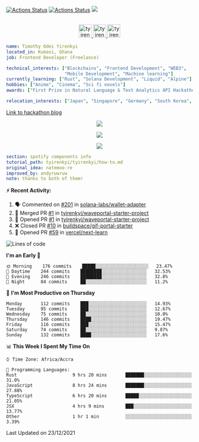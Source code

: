 [![Actions Status](https://github.com/tyirenkyi/tyirenkyi/workflows/wakatime-stats/badge.svg)](https://github.com/tyirenkyi/tyirenkyi/actions)
[![Actions Status](https://github.com/tyirenkyi/tyirenkyi/workflows/update-gh-activity/badge.svg)](https://github.com/tyirenkyi/tyirenkyi/actions)
![](https://visitor-badge.glitch.me/badge?page_id=tyirenkyi.tyirenkyi)

<p align="center">
<br/>
<a href="https://twitter.com/toyirenkyi">
  <img alt="tyirenkyi | Twitter" width="35px" src="https://drive.google.com/uc?export=view&id=1CwWfGcNmTNzSI-XmaLk0gvbHVaD5xkwx" />
</a>
<a href="https://www.linkedin.com/in/timothy-yirenkyi-b45b9b137/">
  <img alt="tyirenkyi's LinkedIN" width="35px" src="https://drive.google.com/uc?export=view&id=1S5uFDldRcrkoVMfQXsWIS2_u6vXLJhJS" />
</a
<a href="https://open.spotify.com/user/6jyx0hj1911n2xd4rm3vwm8j9?si=f0e62187bc474bdf">
  <img alt="tyirenkyi's Spotify" width="35px" src="https://drive.google.com/uc?export=view&id=1mLM5RCv8vHD1eZBYJphW69eo6OVlK-Ti" />
</a>
</p>

```yaml
name: Timothy Odei Yirenkyi
located_in: Kumasi, Ghana
job: Frontend Developer (Freelance)

technical_interests: ["Blockchains", "Frontend Development", "WEB3", 
                      "Mobile Development", "Machine learning"]
currently_learning: ["Rust", "Solana Development", "Liquid", "Alpine"]
hobbies: ["Anime", "Cinema", "Sci fi novels"]
awards: ["First Prize in Natural Language & Text Analytics API Hackathon"]

relocation_interests: ["Japan", "Singapore", "Germany", "South Korea", "UK"]
```

<a href="https://www.expert.ai/blog/the-story-behind-hackathon-winning-peer-reviewers-app">Link to hackathon blog</a>

<p align="center">
  <img alig src="https://github-profile-trophy.vercel.app/?username=tyirenkyi&column=6&rank=SSS,SS,S,AAA,AA,A,B,C" />
</p>


<p align="center">
  <a href="https://tyirenkyi.vercel.app/api/now-playing?open">
    <!-- Music bars move to the beat and are colored based on the track's happiness, danceability and energy! -->
    <img src="https://tyirenkyi.vercel.app/api/now-playing">
  </a>
</p>

<p align="center">
  <img src="https://tyirenkyi.vercel.app/api/top-played">
</p>
 
```yaml
section: spotify components info
tutorial_path: tyirenkyi/tyirenkyi/how-to.md
original_idea: natemoo-re
improved_by: andyruwruw
note: thanks to both of them!
```


**:zap: Recent Activity:**

<!--START_SECTION:activity-->
1. 🗣 Commented on [#201](https://github.com/solana-labs/wallet-adapter/issues/201) in [solana-labs/wallet-adapter](https://github.com/solana-labs/wallet-adapter)
2. 🎉 Merged PR [#1](https://github.com/tyirenkyi/waveportal-starter-project/pull/1) in [tyirenkyi/waveportal-starter-project](https://github.com/tyirenkyi/waveportal-starter-project)
3. 💪 Opened PR [#1](https://github.com/tyirenkyi/waveportal-starter-project/pull/1) in [tyirenkyi/waveportal-starter-project](https://github.com/tyirenkyi/waveportal-starter-project)
4. ❌ Closed PR [#10](https://github.com/buildspace/gif-portal-starter/pull/10) in [buildspace/gif-portal-starter](https://github.com/buildspace/gif-portal-starter)
5. 💪 Opened PR [#59](https://github.com/vercel/next-learn/pull/59) in [vercel/next-learn](https://github.com/vercel/next-learn)
<!--END_SECTION:activity-->

<!--START_SECTION:waka-->
![Lines of code](https://img.shields.io/badge/From%20Hello%20World%20I%27ve%20Written-5%20Million%20lines%20of%20code-blue)

**I'm an Early 🐤** 

```text
🌞 Morning    176 commits    █████░░░░░░░░░░░░░░░░░░░░   23.47% 
🌆 Daytime    244 commits    ████████░░░░░░░░░░░░░░░░░   32.53% 
🌃 Evening    246 commits    ████████░░░░░░░░░░░░░░░░░   32.8% 
🌙 Night      84 commits     ██░░░░░░░░░░░░░░░░░░░░░░░   11.2%

```
📅 **I'm Most Productive on Thursday** 

```text
Monday       112 commits    ███░░░░░░░░░░░░░░░░░░░░░░   14.93% 
Tuesday      95 commits     ███░░░░░░░░░░░░░░░░░░░░░░   12.67% 
Wednesday    75 commits     ██░░░░░░░░░░░░░░░░░░░░░░░   10.0% 
Thursday     146 commits    ████░░░░░░░░░░░░░░░░░░░░░   19.47% 
Friday       116 commits    ███░░░░░░░░░░░░░░░░░░░░░░   15.47% 
Saturday     74 commits     ██░░░░░░░░░░░░░░░░░░░░░░░   9.87% 
Sunday       132 commits    ████░░░░░░░░░░░░░░░░░░░░░   17.6%

```


📊 **This Week I Spent My Time On** 

```text
⌚︎ Time Zone: Africa/Accra

💬 Programming Languages: 
Rust                     9 hrs 20 mins       ███████░░░░░░░░░░░░░░░░░░   31.0% 
JavaScript               8 hrs 24 mins       ███████░░░░░░░░░░░░░░░░░░   27.88% 
TypeScript               6 hrs 20 mins       █████░░░░░░░░░░░░░░░░░░░░   21.05% 
JSX                      4 hrs 9 mins        ███░░░░░░░░░░░░░░░░░░░░░░   13.77% 
Other                    1 hr 1 min          ░░░░░░░░░░░░░░░░░░░░░░░░░   3.39%

```


 Last Updated on 23/12/2021
<!--END_SECTION:waka-->

